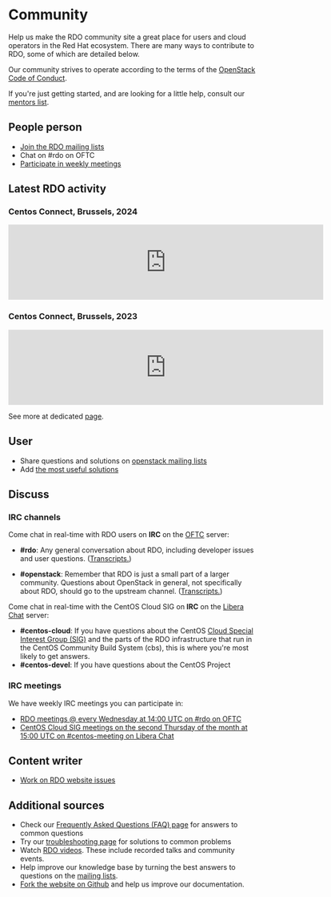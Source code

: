 # Community

Help us make the RDO community site a great place for users and cloud operators in the Red Hat ecosystem. There are many ways to contribute to RDO, some of which are detailed below.

Our community strives to operate according to the terms of the
[OpenStack Code of Conduct](https://www.openstack.org/legal/community-code-of-conduct/).

If you're just getting started, and are looking for a little help,
consult our [mentors list](../contribute/mentors.html.md).


## People person

* [Join the RDO mailing lists](mailing-lists.md)
* Chat on #rdo on OFTC
* [Participate in weekly meetings](community-meeting.md)

## Latest RDO activity


### Centos Connect, Brussels, 2024


<iframe width="630" src="https://www.youtube.com/embed/LocoEPmbL4U" title="OpenStack RDO deployment on Community Distribution of Kubernetes (OKD)" frameborder="0" allow="accelerometer; autoplay; clipboard-write; encrypted-media; gyroscope; picture-in-picture; web-share" referrerpolicy="strict-origin-when-cross-origin" allowfullscreen></iframe>


### Centos Connect, Brussels, 2023


<iframe width="630" src="https://www.youtube.com/embed/jaoIph_mEqM" title="From code to cloud - the journey of Openstack package" frameborder="0" allow="accelerometer; autoplay; clipboard-write; encrypted-media; gyroscope; picture-in-picture; web-share" referrerpolicy="strict-origin-when-cross-origin" allowfullscreen></iframe>

See more at dedicated [page](rdo-videos.md).


## User

* Share questions and solutions on [openstack mailing lists](https://lists.openstack.org/mailman3/lists/)
* Add [the most useful solutions](../misc/troubleshoot.md)


## Discuss


### IRC channels

Come chat in real-time with RDO users on **IRC** on the [OFTC](http://oftc.net) server:

* **#rdo**: Any general conversation about RDO, including developer issues and user questions. ([Transcripts.](http://eavesdrop.openstack.org/irclogs/%23rdo/))

* **#openstack**: Remember that RDO is just a small part of a larger community. Questions about OpenStack in general, not specifically about RDO, should go to the upstream channel. ([Transcripts.](http://eavesdrop.openstack.org/irclogs/%23openstack/))


Come chat in real-time with the CentOS Cloud SIG  on **IRC** on the [Libera Chat](http://libera.chat) server:

* **#centos-cloud**: If you have questions about the CentOS [Cloud Special Interest Group (SIG)](https://sigs.centos.org/cloud/) and the parts of the RDO infrastructure that run in the CentOS Community Build System (cbs), this is where you're most likely to get answers.
* **#centos-devel**: If you have questions about the CentOS Project

### IRC meetings

We have weekly IRC meetings you can participate in:

* [RDO meetings @ every Wednesday at 14:00 UTC on #rdo on OFTC](community-meeting.md)
* [CentOS Cloud SIG meetings on the second Thursday of the month at 15:00 UTC on #centos-meeting on Libera Chat](https://sigs.centos.org/cloud/communication/meetings/)


## Content writer

* [Work on RDO website issues](https://github.com/rdo-infra/rdo-mkdocs-website/issues)



## Additional sources

- Check our [Frequently Asked Questions (FAQ) page](faq.md) for answers to common questions
- Try our [troubleshooting page](../misc/troubleshoot.md) for solutions to common problems
- Watch [RDO videos](rdo-videos.md). These include recorded talks and community events.
- Help improve our knowledge base by turning the best answers to questions on the [mailing lists](mailing-lists.md).
- [Fork the website on Github](https://github.com/redhat-openstack/website) and help us improve our documentation.
